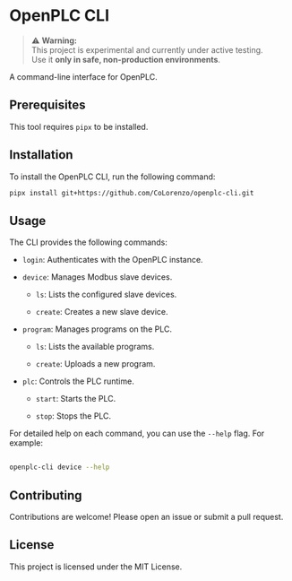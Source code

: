 # OpenPLC CLI
> ⚠️ **Warning:**  
> This project is experimental and currently under active testing.  
> Use it **only in safe, non-production environments**.

A command-line interface for OpenPLC.

## Prerequisites

This tool requires `pipx` to be installed.

## Installation

To install the OpenPLC CLI, run the following command:

```bash
pipx install git+https://github.com/CoLorenzo/openplc-cli.git
```

## Usage



The CLI provides the following commands:



- `login`: Authenticates with the OpenPLC instance.

- `device`: Manages Modbus slave devices.

  - `ls`: Lists the configured slave devices.

  - `create`: Creates a new slave device.

- `program`: Manages programs on the PLC.

  - `ls`: Lists the available programs.

  - `create`: Uploads a new program.

- `plc`: Controls the PLC runtime.

  - `start`: Starts the PLC.

  - `stop`: Stops the PLC.



For detailed help on each command, you can use the `--help` flag. For example:



```bash

openplc-cli device --help

```



## Contributing



Contributions are welcome! Please open an issue or submit a pull request.



## License



This project is licensed under the MIT License.


